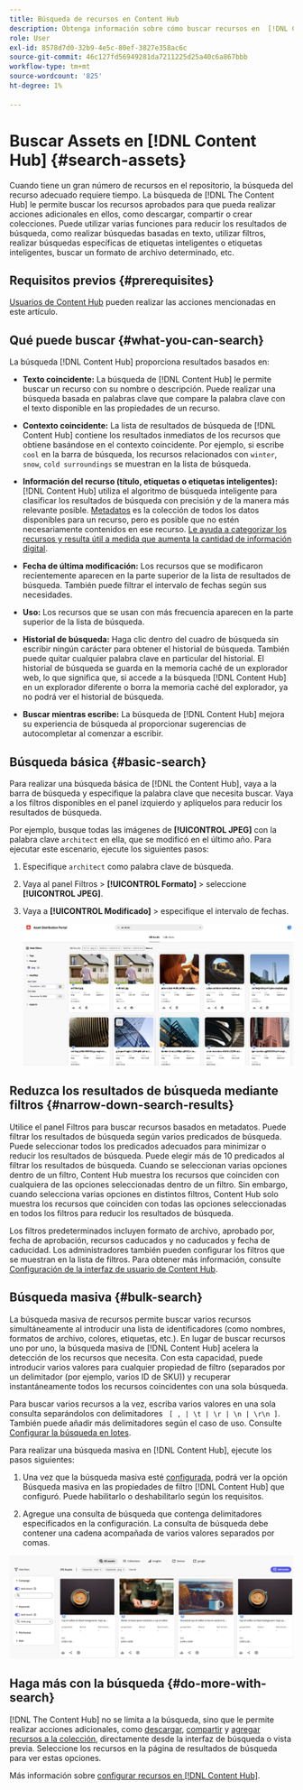 ```yaml
---
title: Búsqueda de recursos en Content Hub
description: Obtenga información sobre cómo buscar recursos en  [!DNL Content Hub]
role: User
exl-id: 8578d7d0-32b9-4e5c-80ef-3827e358ac6c
source-git-commit: 46c127fd56949281da7211225d25a40c6a867bbb
workflow-type: tm+mt
source-wordcount: '825'
ht-degree: 1%

---
```


# Buscar Assets en [!DNL Content Hub] {#search-assets}

Cuando tiene un gran número de recursos en el repositorio, la búsqueda del recurso adecuado requiere tiempo. La búsqueda de [!DNL The Content Hub] le permite buscar los recursos aprobados para que pueda realizar acciones adicionales en ellos, como descargar, compartir o crear colecciones. Puede utilizar varias funciones para reducir los resultados de búsqueda, como realizar búsquedas basadas en texto, utilizar filtros, realizar búsquedas específicas de etiquetas inteligentes o etiquetas inteligentes, buscar un formato de archivo determinado, etc.

## Requisitos previos {#prerequisites}

[Usuarios de Content Hub](deploy-content-hub.md#onboard-content-hub-users) pueden realizar las acciones mencionadas en este artículo.

## Qué puede buscar  {#what-you-can-search}

La búsqueda [!DNL Content Hub] proporciona resultados basados en:

* **Texto coincidente:** La búsqueda de [!DNL Content Hub] le permite buscar un recurso con su nombre o descripción. Puede realizar una búsqueda basada en palabras clave que compare la palabra clave con el texto disponible en las propiedades de un recurso.

* **Contexto coincidente:** La lista de resultados de búsqueda de [!DNL Content Hub] contiene los resultados inmediatos de los recursos que obtiene basándose en el contexto coincidente. Por ejemplo, si escribe `cool` en la barra de búsqueda, los recursos relacionados con `winter`, `snow`, `cold surroundings` se muestran en la lista de búsqueda.

* **Información del recurso (título, etiquetas o etiquetas inteligentes):** [!DNL Content Hub] utiliza el algoritmo de búsqueda inteligente para clasificar los resultados de búsqueda con precisión y de la manera más relevante posible. [Metadatos](#asset-properties.md) es la colección de todos los datos disponibles para un recurso, pero es posible que no estén necesariamente contenidos en ese recurso. [Le ayuda a categorizar los recursos y resulta útil a medida que aumenta la cantidad de información digital](/help/assets/configure-content-hub-ui-options.md##configure-metadata-search-content-hub).

* **Fecha de última modificación:** Los recursos que se modificaron recientemente aparecen en la parte superior de la lista de resultados de búsqueda. También puede filtrar el intervalo de fechas según sus necesidades.

* **Uso:** Los recursos que se usan con más frecuencia aparecen en la parte superior de la lista de búsqueda.

* **Historial de búsqueda:** Haga clic dentro del cuadro de búsqueda sin escribir ningún carácter para obtener el historial de búsqueda. También puede quitar cualquier palabra clave en particular del historial. El historial de búsqueda se guarda en la memoria caché de un explorador web, lo que significa que, si accede a la búsqueda [!DNL Content Hub] en un explorador diferente o borra la memoria caché del explorador, ya no podrá ver el historial de búsqueda.

* **Buscar mientras escribe:** La búsqueda de [!DNL Content Hub] mejora su experiencia de búsqueda al proporcionar sugerencias de autocompletar al comenzar a escribir.

## Búsqueda básica {#basic-search}

Para realizar una búsqueda básica de [!DNL the Content Hub], vaya a la barra de búsqueda y especifique la palabra clave que necesita buscar. Vaya a los filtros disponibles en el panel izquierdo y aplíquelos para reducir los resultados de búsqueda.

Por ejemplo, busque todas las imágenes de **[!UICONTROL JPEG]** con la palabra clave `architect` en ella, que se modificó en el último año. Para ejecutar este escenario, ejecute los siguientes pasos:

1. Especifique `architect` como palabra clave de búsqueda.

1. Vaya al panel Filtros > **[!UICONTROL Formato]** > seleccione **[!UICONTROL JPEG]**.

1. Vaya a **[!UICONTROL Modificado]** > especifique el intervalo de fechas.

   ![Búsqueda básica](assets/basic-search.png)

## Reduzca los resultados de búsqueda mediante filtros {#narrow-down-search-results}

Utilice el panel Filtros para buscar recursos basados en metadatos. Puede filtrar los resultados de búsqueda según varios predicados de búsqueda. Puede seleccionar todos los predicados adecuados para minimizar o reducir los resultados de búsqueda. Puede elegir más de 10 predicados al filtrar los resultados de búsqueda. Cuando se seleccionan varias opciones dentro de un filtro, Content Hub muestra los recursos que coinciden con cualquiera de las opciones seleccionadas dentro de un filtro. Sin embargo, cuando selecciona varias opciones en distintos filtros, Content Hub solo muestra los recursos que coinciden con todas las opciones seleccionadas en todos los filtros para reducir los resultados de búsqueda.

Los filtros predeterminados incluyen formato de archivo, aprobado por, fecha de aprobación, recursos caducados y no caducados y fecha de caducidad. Los administradores también pueden configurar los filtros que se muestran en la lista de filtros. Para obtener más información, consulte [Configuración de la interfaz de usuario de Content Hub](configure-content-hub-ui-options.md#configure-filters-content-hub).

<!--

<table>
    <tbody>
     <tr>
      <th><strong>Search Predicate</strong></th>
      <th><strong>Description</strong></th>
      <th><strong>Properties</strong></th>
     </tr>
     <tr>
      <td> Campaigns </td>
      <td> Allows you to search using planned activity performed to take any particular action. For example, advertisement campaign run on Ferrari to know the understand the interests of people using number of clicks people perform.</td>
      <td>NA</td>
     </tr>
     <tr>
      <td> Channels </td>
      <td> Helps you to understand the path from where the asset is coming from. For example, web, social media, books, catalog, etc.</td>
      <td>NA</td>
     </tr>
     <tr>
      <td> Region </td>
      <td> Helps you to understand the location where the asset is created. For example, Japan, EMEA, Worldwide, etc.</td>
      <td>NA</td>
     </tr>
     <tr>
      <td> Keywords </td>
      <td> Keyword helps you search using terms or the words that you enter based on the topic. For example, images, low-resolution, etc.</td>
      <td>NA</td>
     </tr>
     <tr>
      <td> Timeframe </td>
      <td> Helps you search assets using timeline. For example, search by year 2024, Q3 2023, etc.</td>
      <td>NA</td>
     </tr>
     <tr>
      <td>File format</td>
      <td>Composition of an asset. The supported assets include image, document, video, printable media, and so on.</td>
      <td>
        <ul>
            <li>[!UICONTROL JPEG]</li> 
            <li>[!UICONTROL Quicktime]</li> 
            <li>[!UICONTROL PNG]</li> 
            <li>[!UICONTROL WebP]</li> 
            <li>[!UICONTROL MP4]</li> 
            <li>[!UICONTROL Plain]</li> 
            <li>[!UICONTROL PDF]</li>
            <li>[!UICONTROL SVG + XML]</li>
        </ul>
      </td>
     </tr>
     <tr>
      <td>Tags</td>
      <td>Tags help you categorize assets that can be browsed and searched more efficiently based on hierarchical taxonomies.</td>
      <td>
        <ul>
            <li>Field label</li>
            <li>Property name</li>
            <li>Path</li>
            <li>Description</li>
        </ul>
      </td>
     </tr>
     <!--<tr>
      <td>Subject</td>
      <td>Classification of assets based on their theme. For example, colorful, hiking, outdoors.</td>
      <td>NA</td>
     </tr>
          <tr>
      <td>Last modified</td>
      <td>Search assets based on their last modification. Specify the date range using the Start date and End date fields.</td>
      <td>
        <ul>
            <li>Range text (From)</li> 
            <li>Range text (To) </li>
        </ul>
      </td>
     </tr>    
     <!--<tr>
      <td>Asset ID</td>
      <td>Unique number that identifies the asset.</td>
      <td>NA</td>
     </tr>
     <tr>
      <td> Colors </td>
      <td> Helps you search assets using colors that are automatically identified in an asset using Adobe's Sensei AI capabilities.</td>
      <td>NA</td>
     </tr>  
    </tbody>
   </table>

-->

## Búsqueda masiva {#bulk-search}

La búsqueda masiva de recursos permite buscar varios recursos simultáneamente al introducir una lista de identificadores (como nombres, formatos de archivo, colores, etiquetas, etc.). En lugar de buscar recursos uno por uno, la búsqueda masiva de [!DNL Content Hub] acelera la detección de los recursos que necesita. Con esta capacidad, puede introducir varios valores para cualquier propiedad de filtro (separados por un delimitador (por ejemplo, varios ID de SKU)) y recuperar instantáneamente todos los recursos coincidentes con una sola búsqueda.

Para buscar varios recursos a la vez, escriba varios valores en una sola consulta separándolos con delimitadores ` [ , | \t | \r | \n | \r\n ]`. También puede añadir más delimitadores según el caso de uso. Consulte [Configurar la búsqueda en lotes](configure-content-hub-ui-options.md#bulk-search-configuration).

Para realizar una búsqueda masiva en [!DNL Content Hub], ejecute los pasos siguientes:

1. Una vez que la búsqueda masiva esté [configurada](configure-content-hub-ui-options.md#bulk-search-configuration), podrá ver la opción Búsqueda masiva en las propiedades de filtro [!DNL Content Hub] que configuró. Puede habilitarlo o deshabilitarlo según los requisitos.

1. Agregue una consulta de búsqueda que contenga delimitadores especificados en la configuración. La consulta de búsqueda debe contener una cadena acompañada de varios valores separados por comas.

![IU de búsqueda masiva](assets/bulk-search-ui.png)

## Haga más con la búsqueda {#do-more-with-search}

[!DNL The Content Hub] no se limita a la búsqueda, sino que le permite realizar acciones adicionales, como [descargar](download-assets-content-hub.md), [compartir](share-assets-content-hub.md) y [agregar recursos a la colección](collections-content-hub.md), directamente desde la interfaz de búsqueda o vista previa. Seleccione los recursos en la página de resultados de búsqueda para ver estas opciones.

Más información sobre [configurar recursos en [!DNL Content Hub]](configure-content-hub-ui-options.md).


